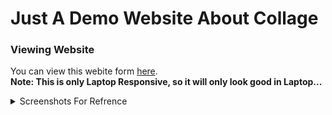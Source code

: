 # Just A Demo Website About Collage

### Viewing Website

You can view this webite form [here](https://asj-projects.github.io/FirstProjectBySmith/index.html).
</br>
<b>Note: This is only Laptop Responsive, so it will only look good in Laptop...</b>


<details>
<summary>Screenshots For Refrence</summary>
<img src="./SS/Screenshot 2023-03-28 203553.png" alt="">
<img src="./SS/Screenshot 2023-03-28 203931.png" alt="">
</details>
